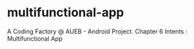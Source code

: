 # multifunctional-app
A Coding Factory @ AUEB - Android Project. Chapter 6 Intents : Multifunctional App
